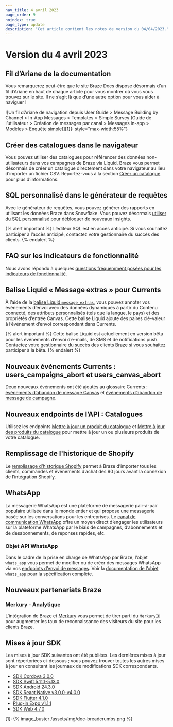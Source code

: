 ```yaml
---
nav_title: 4 avril 2023
page_order: 9
noindex: true
page_type: update
description: "Cet article contient les notes de version du 04/04/2023."
---
```


# Version du 4 avril 2023

## Fil d’Ariane de la documentation 
Vous remarquerez peut-être que le site Braze Docs dispose désormais d’un fil d’Ariane en haut de chaque article pour vous montrer où vous vous trouvez sur le site. Il ne s’agit là que d’une autre option pour vous aider à naviguer !

![Un fil d’Ariane de navigation depuis User Guide > Message Building by Channel > In-App Messages > Templates > Simple Survey (Guide de l’utilisateur > Création de messages par canal > Messages in-app > Modèles > Enquête simple)][1]{: style="max-width:55%"}

## Créer des catalogues dans le navigateur
Vous pouvez utiliser des catalogues pour référencer des données non-utilisateurs dans vos campagnes de Braze via Liquid. Braze vous permet désormais de créer un catalogue directement dans votre navigateur au lieu d’importer un fichier CSV. Reportez-vous à la section [Créer un catalogue]({{site.baseurl}}/user_guide/personalization_and_dynamic_content/catalogs/catalog) pour plus d’informations.

## SQL personnalisé dans le générateur de requêtes
Avec le générateur de requêtes, vous pouvez générer des rapports en utilisant les données Braze dans Snowflake. Vous pouvez désormais [utiliser du SQL personnalisé]({{site.baseurl}}/user_guide/data_and_analytics/query_builder/custom_sql) pour débloquer de nouveaux insights.

{% alert important %}
L’éditeur SQL est en accès anticipé. Si vous souhaitez participer à l’accès anticipé, contactez votre gestionnaire du succès des clients.
{% endalert %}

## FAQ sur les indicateurs de fonctionnalité
Nous avons répondu à quelques [questions fréquemment posées pour les indicateurs de fonctionnalité]({{site.baseurl}}/developer_guide/platform_wide/feature_flags/faq).

## Balise Liquid « Message extras » pour Currents
À l’aide de la [balise Liquid `message_extras`]({{site.baseurl}}/user_guide/personalization_and_dynamic_content/liquid/advanced_filters/message_extras), vous pouvez annoter vos événements d’envoi avec des données dynamiques à partir du Contenu connecté, des attributs personnalisés (tels que la langue, le pays) et des propriétés d’entrée Canvas. Cette balise Liquid ajoute des paires clé-valeur à l’événement d’envoi correspondant dans Currents.

{% alert important %}
Cette balise Liquid est actuellement en version bêta pour les événements d’envoi d’e-mails, de SMS et de notifications push. Contactez votre gestionnaire du succès des clients Braze si vous souhaitez participer à la bêta.
{% endalert %}

## Nouveaux événements Currents : users_campaigns_abort et users_canvas_abort
Deux nouveaux événements ont été ajoutés au glossaire Currents : [événements d’abandon de message Canvas]({{site.baseurl}}/user_guide/data_and_analytics/braze_currents/event_glossary/message_engagement_events#canvas-abort-message-events) et [événements d’abandon de message de campagne]({{site.baseurl}}/user_guide/data_and_analytics/braze_currents/event_glossary/message_engagement_events#campaign-abort-message-events).

## Nouveaux endpoints de l’API : Catalogues
Utilisez les endpoints [Mettre à jour un produit du catalogue]({{site.baseurl}}/api/endpoints/catalogs/catalog_items/synchronous/put_update_catalog_item/) et [Mettre à jour des produits du catalogue]({{site.baseurl}}/api/endpoints/catalogs/catalog_items/asynchronous/put_update_catalog_items/) pour mettre à jour un ou plusieurs produits de votre catalogue.

## Remplissage de l'historique de Shopify
Le [remplissage d’historique Shopify](https://www.braze.com/docs/partners/additional_channels_and_extensions/ecommerce/shopify/shopify_backfill/) permet à Braze d’importer tous les clients, commandes et événements d’achat des 90 jours avant la connexion de l’intégration Shopify.

## WhatsApp
La messagerie WhatsApp est une plateforme de messagerie pair-à-pair populaire utilisée dans le monde entier et qui propose une messagerie basée sur les conversations pour les entreprises. Le [canal de communication WhatsApp]({{site.baseurl}}/user_guide/message_building_by_channel/whatsapp) offre un moyen direct d’engager les utilisateurs sur la plateforme WhatsApp par le biais de campagnes, d’abonnements et de désabonnements, de réponses rapides, etc.

### Objet API WhatsApp
Dans le cadre de la prise en charge de WhatsApp par Braze, l’objet `whats_app` vous permet de modifier ou de créer des messages WhatsApp via nos [endpoints d’envoi de messages]({{site.baseurl}}/api/endpoints/messaging). Voir la [documentation de l’objet `whats_app`]({{site.baseurl}}/api/objects_filters/messaging/whats_app_object) pour la spécification complète.

## Nouveaux partenariats Braze

### Merkury - Analytique
L'intégration de Braze et [Merkury]({{site.baseurl}}/partners/data_and_infrastructure_agility/analytics/merkury) vous permet de tirer parti du `MerkuryID` pour augmenter les taux de reconnaissance des visiteurs du site pour les clients Braze.

## Mises à jour SDK

Les mises à jour SDK suivantes ont été publiées. Les dernières mises à jour sont répertoriées ci-dessous ; vous pouvez trouver toutes les autres mises à jour en consultant les journaux de modifications SDK correspondants.

- [SDK Cordova 3.0.0](https://github.com/Appboy/appboy-cordova-sdk/blob/3.0.0/CHANGELOG.md)
- [SDK Swift 5.11.1-5.13.0](https://github.com/braze-inc/braze-swift-sdk/blob/main/CHANGELOG.md)
- [SDK Android 24.3.0](https://github.com/Appboy/appboy-android-sdk/blob/master/CHANGELOG.md)
- [SDK React Native v3.0.0-v4.0.0](https://github.com/braze-inc/braze-react-native-sdk/blob/master/CHANGELOG.md)
- [SDK Flutter 4.1.0](https://pub.dev/packages/braze_plugin/changelog)
- [Plug-in Expo v1.1.1](https://github.com/braze-inc/braze-expo-plugin/blob/main/CHANGELOG.md)
- [SDK Web 4.7.0](https://github.com/braze-inc/braze-web-sdk/blob/master/CHANGELOG.md)

[1]: {% image_buster /assets/img/doc-breadcrumbs.png %} 